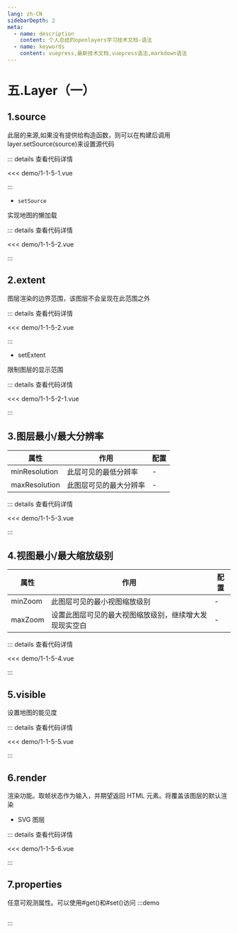 ```yaml
---
lang: zh-CN
sidebarDepth: 2
meta:
  - name: description
    content: 个人总结的openlayers学习技术文档-语法
  - name: keywords
    content: vuepress,最新技术文档,vuepress语法,markdown语法
---
```


# 五.Layer（一）

## 1.source

此层的来源,如果没有提供给构造函数，则可以在构建后调用 layer.setSource(source)来设置源代码

  <Container url="https://zhoubichuan.com/resume/?type=openlayers&name=1-1-5-1.vue" />

::: details 查看代码详情

<<< demo/1-1-5-1.vue

:::

- `setSource`

实现地图的懒加载

  <Container url="https://zhoubichuan.com/resume/?type=openlayers&name=1-1-5-1-1.vue" />

::: details 查看代码详情

<<< demo/1-1-5-2.vue

:::

## 2.extent

图层渲染的边界范围，该图层不会呈现在此范围之外

  <Container url="https://zhoubichuan.com/resume/?type=openlayers&name=1-1-5-2.vue" />

::: details 查看代码详情

<<< demo/1-1-5-2.vue

:::

- setExtent

限制图层的显示范围


  <Container url="https://zhoubichuan.com/resume/?type=openlayers&name=1-1-5-2-1.vue" />

::: details 查看代码详情

<<< demo/1-1-5-2-1.vue

:::

## 3.图层最小/最大分辨率

| 属性          | 作用                   | 配置 |
| ------------- | ---------------------- | ---- |
| minResolution | 此层可见的最低分辨率   | -    |
| maxResolution | 此图层可见的最大分辨率 | -    |

  <Container url="https://zhoubichuan.com/resume/?type=openlayers&name=1-1-5-3.vue" />

::: details 查看代码详情

<<< demo/1-1-5-3.vue

:::

## 4.视图最小/最大缩放级别

| 属性    | 作用                                                   | 配置 |
| ------- | ------------------------------------------------------ | ---- |
| minZoom | 此图层可见的最小视图缩放级别                           | -    |
| maxZoom | 设置此图层可见的最大视图缩放级别，继续增大发现现实空白 | -    |

  <Container url="https://zhoubichuan.com/resume/?type=openlayers&name=1-1-5-4.vue" />

::: details 查看代码详情

<<< demo/1-1-5-4.vue

:::

## 5.visible

设置地图的能见度

  <Container url="https://zhoubichuan.com/resume/?type=openlayers&name=1-1-5-5.vue" />

::: details 查看代码详情

<<< demo/1-1-5-5.vue

:::

## 6.render

渲染功能。取帧状态作为输入，并期望返回 HTML 元素。将覆盖该图层的默认渲染

- SVG 图层

  <Container url="https://zhoubichuan.com/resume/?type=openlayers&name=1-1-5-6.vue" />

::: details 查看代码详情

<<< demo/1-1-5-6.vue

:::

## 7.properties

任意可观测属性。可以使用#get()和#set()访问
:::demo

```vue

```

:::

